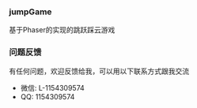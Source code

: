 ### jumpGame
基于Phaser的实现的跳跃踩云游戏 


### 问题反馈
有任何问题，欢迎反馈给我，可以用以下联系方式跟我交流

* 微信: L-1154309574
* QQ: 1154309574

